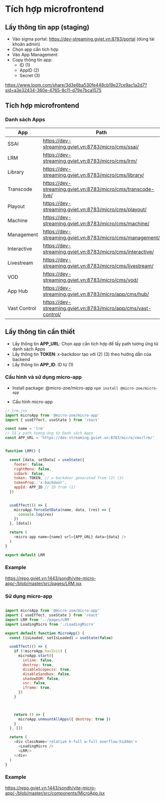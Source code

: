 # Tích hợp microfrontend

## Lấy thông tin app  (staging)
- Vào sigma portal: https://dev-streaming.gviet.vn:8783/portal (dùng tài khoản admin)
- Chọn app cần tích hợp
- Vào App Management
- Copy thông tin app: 
  - ID (1)
  - AppID (2)
  - Secret (3)

https://www.loom.com/share/3d3e6ba530fe448cb19e27ce9ac1a2d7?sid=a3e32434-360e-4765-8c11-d79e7bca1575


## Tích hợp microfrontend

### Danh sách Apps
| App | Path |
|-----|------|
| SSAI | https://dev-streaming.gviet.vn:8783/micro/cms/ssai/ |
| LRM | https://dev-streaming.gviet.vn:8783/micro/cms/lrm/ |
| Library | https://dev-streaming.gviet.vn:8783/micro/cms/library/ |
| Transcode | https://dev-streaming.gviet.vn:8783/micro/cms/transcode-live/ |
| Playout | https://dev-streaming.gviet.vn:8783/micro/cms/playout/ |
| Machine | https://dev-streaming.gviet.vn:8783/micro/cms/machine/ |
| Management | https://dev-streaming.gviet.vn:8783/micro/cms/management/ |
| Interactive | https://dev-streaming.gviet.vn:8783/micro/cms/interactive/ |
| Livestream | https://dev-streaming.gviet.vn:8783/micro/cms/livestream/ |
| VOD | https://dev-streaming.gviet.vn:8783/micro/cms/vod/ |
| App Hub | https://dev-streaming.gviet.vn:8783/micro/app/cms/hub/ |
| Vast Control | https://dev-streaming.gviet.vn:8783/micro/app/cms/vast-control/ |

## Lấy thông tin cần thiết
- Lấy thông tin **APP_URL**: Chọn app cần tích hợp để lấy path tương ứng từ danh sách Apps
- Lấy thông tin **TOKEN**: x-backdoor tạo với (2) (3) theo hướng dẫn của backend
- Lấy thông tin **APP_ID**: ID từ (1)


### Cấu hình và sử dụng micro-app
- Install package: @micro-zoe/micro-app
  `npm install @micro-zoe/micro-app`

- Cấu hình micro-app
```javascript
// lrm.jsx
import microApp from '@micro-zoe/micro-app'
import { useEffect, useState } from 'react'

const name = 'lrm'
// lấy path tương ứng từ Danh sách Apps
const APP_URL = 'https://dev-streaming.gviet.vn:8783/micro/cms/lrm/'


function LRM() {

  const [data, setData] = useState({
    footer: false,
    rightMenu: false,
    isDark: false,
    token: TOKEN, // x-backdoor generated from (2) (3)
    tokenProp: 'x-backdoor',
    appId: APP_ID // ID from (1)
  })
  

  useEffect(() => {
    microApp.forceSetData(name, data, (res) => {
      console.log(res)
    })
  }, [data])

  return (
    <micro-app name={name} url={APP_URL} data={data} />
  )
}

export default LRM 

```
### Example
https://repo.gviet.vn:1443/sondh/vite-micro-app/-/blob/master/src/pages/LRM.jsx


### Sử dụng micro-app
```javascript

import microApp from '@micro-zoe/micro-app'
import { useEffect, useState } from 'react'
import LRM from '../pages/LRM'
import LoadingMicro from './LoadingMicro'

export default function MicroApp() {
  const [isLoaded, setIsLoaded] = useState(false)

  useEffect(() => {
    if (!microApp.hasInit) {
      microApp.start({
        inline: false,
        destroy: true,
        disableScopecss: true,
        disableSandbox: false,
        shadowDOM: false,
        ssr: false,
        iframe: true,
      })
    }

    

    return () => {
      microApp.unmountAllApps({ destroy: true })
    }
  }, [])

  return (
    <div className='relative h-full w-full overflow-hidden'>
      <LoadingMicro />
      <LRM/>
    </div>
  )
}

```
### Example
https://repo.gviet.vn:1443/sondh/vite-micro-app/-/blob/master/src/components/MicroApp.jsx





